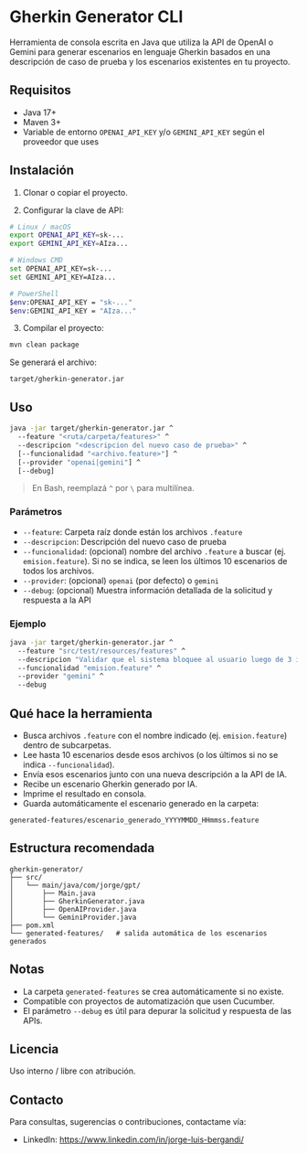 # Gherkin Generator CLI

Herramienta de consola escrita en Java que utiliza la API de OpenAI o Gemini para generar escenarios en lenguaje Gherkin basados en una descripción de caso de prueba y los escenarios existentes en tu proyecto.

## Requisitos

* Java 17+
* Maven 3+
* Variable de entorno `OPENAI_API_KEY` y/o `GEMINI_API_KEY` según el proveedor que uses

## Instalación

1. Clonar o copiar el proyecto.

2. Configurar la clave de API:

```bash
# Linux / macOS
export OPENAI_API_KEY=sk-...
export GEMINI_API_KEY=AIza...

# Windows CMD
set OPENAI_API_KEY=sk-...
set GEMINI_API_KEY=AIza...

# PowerShell
$env:OPENAI_API_KEY = "sk-..."
$env:GEMINI_API_KEY = "AIza..."
```

3. Compilar el proyecto:

```bash
mvn clean package
```

Se generará el archivo:

```
target/gherkin-generator.jar
```

## Uso

```bash
java -jar target/gherkin-generator.jar ^
  --feature "<ruta/carpeta/features>" ^
  --descripcion "<descripcion del nuevo caso de prueba>" ^
  [--funcionalidad "<archivo.feature>"] ^
  [--provider "openai|gemini"] ^
  [--debug]
```

> En Bash, reemplazá `^` por `\` para multilínea.

### Parámetros

- `--feature`: Carpeta raíz donde están los archivos `.feature`
- `--descripcion`: Descripción del nuevo caso de prueba
- `--funcionalidad`: (opcional) nombre del archivo `.feature` a buscar (ej. `emision.feature`). Si no se indica, se leen los últimos 10 escenarios de todos los archivos.
- `--provider`: (opcional) `openai` (por defecto) o `gemini`
- `--debug`: (opcional) Muestra información detallada de la solicitud y respuesta a la API

### Ejemplo

```bash
java -jar target/gherkin-generator.jar ^
  --feature "src/test/resources/features" ^
  --descripcion "Validar que el sistema bloquee al usuario luego de 3 intentos fallidos" ^
  --funcionalidad "emision.feature" ^
  --provider "gemini" ^
  --debug
```

## Qué hace la herramienta

- Busca archivos `.feature` con el nombre indicado (ej. `emision.feature`) dentro de subcarpetas.
- Lee hasta 10 escenarios desde esos archivos (o los últimos si no se indica `--funcionalidad`).
- Envía esos escenarios junto con una nueva descripción a la API de IA.
- Recibe un escenario Gherkin generado por IA.
- Imprime el resultado en consola.
- Guarda automáticamente el escenario generado en la carpeta:

```
generated-features/escenario_generado_YYYYMMDD_HHmmss.feature
```

## Estructura recomendada

```
gherkin-generator/
├── src/
│   └── main/java/com/jorge/gpt/
│       ├── Main.java
│       ├── GherkinGenerator.java
│       ├── OpenAIProvider.java
│       └── GeminiProvider.java
├── pom.xml
└── generated-features/   # salida automática de los escenarios generados
```

## Notas

- La carpeta `generated-features` se crea automáticamente si no existe.
- Compatible con proyectos de automatización que usen Cucumber.
- El parámetro `--debug` es útil para depurar la solicitud y respuesta de las APIs.

## Licencia

Uso interno / libre con atribución.

## Contacto

Para consultas, sugerencias o contribuciones, contactame vía:
- LinkedIn: https://www.linkedin.com/in/jorge-luis-bergandi/